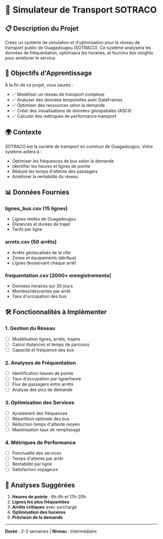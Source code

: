 # 🚌 Simulateur de Transport SOTRACO

## 📋 Description du Projet

Créez un système de simulation et d'optimisation pour le réseau de transport public de Ouagadougou (SOTRACO). Ce système analysera les données de fréquentation, optimisera les horaires, et fournira des insights pour améliorer le service.

## 🎯 Objectifs d'Apprentissage

À la fin de ce projet, vous saurez :
- ✅ Modéliser un réseau de transport complexe
- ✅ Analyser des données temporelles avec DataFrames
- ✅ Optimiser des ressources selon la demande
- ✅ Créer des visualisations de données géospatiales (ASCII)
- ✅ Calculer des métriques de performance transport

## 🌍 Contexte

SOTRACO est la société de transport en commun de Ouagadougou. Votre système aidera à :
- Optimiser les fréquences de bus selon la demande
- Identifier les heures et lignes de pointe  
- Réduire les temps d'attente des passagers
- Améliorer la rentabilité du réseau

## 📊 Données Fournies

### lignes_bus.csv (15 lignes)
- Lignes réelles de Ouagadougou
- Distances et durées de trajet
- Tarifs par ligne

### arrets.csv (50 arrêts)
- Arrêts géolocalisés de la ville
- Zones et équipements (abribus)
- Lignes desservant chaque arrêt

### frequentation.csv (2000+ enregistrements)
- Données horaires sur 30 jours
- Montées/descentes par arrêt
- Taux d'occupation des bus

## 🛠️ Fonctionnalités à Implémenter

### 1. Gestion du Réseau
- [ ] Modélisation lignes, arrêts, trajets
- [ ] Calcul distances et temps de parcours
- [ ] Capacité et fréquence des bus

### 2. Analyses de Fréquentation  
- [ ] Identification heures de pointe
- [ ] Taux d'occupation par ligne/heure
- [ ] Flux de passagers entre arrêts
- [ ] Analyse des pics de demande

### 3. Optimisation des Services
- [ ] Ajustement des fréquences
- [ ] Répartition optimale des bus
- [ ] Réduction temps d'attente moyen
- [ ] Maximisation taux de remplissage

### 4. Métriques de Performance
- [ ] Ponctualité des services  
- [ ] Temps d'attente par arrêt
- [ ] Rentabilité par ligne
- [ ] Satisfaction voyageurs

## 🎯 Analyses Suggérées

1. **Heures de pointe** : 6h-9h et 17h-20h
2. **Lignes les plus fréquentées**
3. **Arrêts critiques** avec surcharge
4. **Optimisation des horaires**
5. **Prévision de la demande**

---

**Durée** : 2-3 semaines | **Niveau** : Intermédiaire